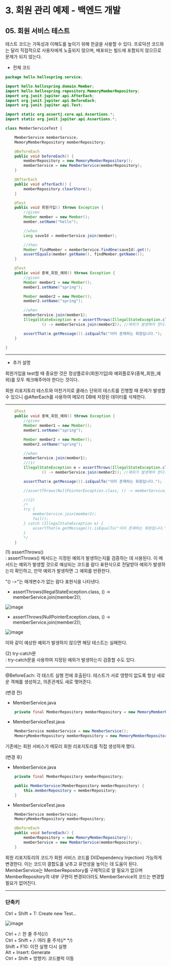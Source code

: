 # 3. 회원 관리 예제 - 백엔드 개발
## 05. 회원 서비스 테스트
테스트 코드는 가독성과 이해도를 높이기 위해 한글을 사용할 수 있다.
프로덕션 코드와는 달리 직접적으로 사용자에게 노출되지 않으며, 배포되는 빌드에 포함되지 않으므로 문제가 되지 않는다.
- 전체 코드
```java
package hello.hellospring.service;

import hello.hellospring.domain.Member;
import hello.hellospring.repository.MemoryMemberRepository;
import org.junit.jupiter.api.AfterEach;
import org.junit.jupiter.api.BeforeEach;
import org.junit.jupiter.api.Test;

import static org.assertj.core.api.Assertions.*;
import static org.junit.jupiter.api.Assertions.*;

class MemberServiceTest {

    MemberService memberService;
    MemoryMemberRepository memberRepository;

    @BeforeEach
    public void beforeEach() {
        memberRepository = new MemoryMemberRepository();
        memberService = new MemberService(memberRepository);
    }

    @AfterEach
    public void afterEach() {
        memberRepository.clearStore();
    }

    @Test
    public void 회원가입() throws Exception {
        //given
        Member member = new Member();
        member.setName("hello");

        //when
        Long saveId = memberService.join(member);

        //then
        Member findMember = memberService.findOne(saveId).get();
        assertEquals(member.getName(), findMember.getName());
    }

    @Test
    public void 중복_회원_예외() throws Exception {
        //given
        Member member1 = new Member();
        member1.setName("spring");

        Member member2 = new Member();
        member2.setName("spring");

        //when
        memberService.join(member1);
        IllegalStateException e = assertThrows(IllegalStateException.class,
                () -> memberService.join(member2)); //예외가 발생해야 한다.

        assertThat(e.getMessage()).isEqualTo("이미 존재하는 회원입니다.");
    }

}
```
***
- 추가 설명

회원가입을 test할 때 중요한 것은 정상플로우(회원가입)와 예외플로우(중복_회원_예외)를 모두 체크해주어야 한다는 것이다.

회원 리포지토리 테스트와 마찬가지로 클래스 단위의 테스트를 진행할 때 문제가 발생할 수 있으니 @AfterEach를 사용하여
메모리 DB에 저장된 데이터를 삭제한다.
***
```java
    @Test
    public void 중복_회원_예외() throws Exception {
        //given
        Member member1 = new Member();
        member1.setName("spring");

        Member member2 = new Member();
        member2.setName("spring");

        //when
        memberService.join(member1);
        //(1)
        IllegalStateException e = assertThrows(IllegalStateException.class,
                () -> memberService.join(member2)); //예외가 발생해야 한다.

        assertThat(e.getMessage()).isEqualTo("이미 존재하는 회원입니다.");

        //assertThrows(NullPointerException.class, () -> memberService.join(member2));

        //(2)
        /*
        try {
            memberService.join(member2);
            fail();
        } catch (IllegalStateException e) {
            assertThat(e.getMessage()).isEqualTo("이미 존재하는 회원입니다.");
        }
        */
    }
```
(1) assertThrows()   
: assertThrows() 메서드는 지정된 예외가 발생하는지를 검증하는 데 사용된다.
이 메서드는 예외가 발생할 것으로 예상되는 코드를 람다 표현식으로 전달받아 예외가 발생하는지 확인하고, 만약 예외가 발생하면 그 예외를 반환한다.

"() ->"는 매개변수가 없는 람다 표현식을 나타낸다.
- assertThrows(IllegalStateException.class, () -> memberService.join(member2));

![image](https://github.com/GYUNGAEEEE/inflearn-Spring/assets/158580466/93a3c783-af4c-4562-aa3e-48a25c61259d)

- assertThrows(NullPointerException.class, () -> memberService.join(member2));

![image](https://github.com/GYUNGAEEEE/inflearn-Spring/assets/158580466/8dbe0fc9-a891-434e-8aa8-6dbfbb8f18d1)

이와 같이 예상한 예외가 발생하지 않으면 해당 테스트는 실패한다.

(2) try-catch문   
: try-catch문을 사용하여 지정된 예외가 발생하는지 검증할 수도 있다.
***
@BeforeEach: 각 테스트 실행 전에 호출된다.
테스트가 서로 영향이 없도록 항상 새로운 객체를 생성하고, 의존관계도 새로 맺어준다.   

(변경 전)
- MemberService.java
```java
    private final MemberRepository memberRepository = new MemoryMemberRepository();
```
- MemberServiceTest.java
```java
    MemberService memberService = new MemberService();
    MemoryMemberRepository memberRepository = new MemoryMemberRepository();
```
기존에는 회원 서비스가 메모리 회원 리포지토리를 직접 생성하게 했다.   

(변경 후)
- MemberService.java
```java
    private final MemberRepository memberRepository;

    public MemberService(MemberRepository memberRepository) {
        this.memberRepository = memberRepository;
    }
```
- MemberServiceTest.java
```java
    MemberService memberService;
    MemoryMemberRepository memberRepository;

    @BeforeEach
    public void beforeEach() {
        memberRepository = new MemoryMemberRepository();
        memberService = new MemberService(memberRepository);
    }
```
회원 리포지토리의 코드가 회원 서비스 코드를 DI(Dependency Injection) 가능하게 변경한다.
이는 코드이 결합도를 낮추고 유연성을 높이는 데 도움이 된다.
MemberService는 MemberRepository를 구체적으로 알 필요가 없으며 MemberRepository의 내부 구현이 변경되더라도 MemberService의 코드는 변경할 필요가 없어진다.

***
### 단축키
Ctrl + Shift + T: Create new Test...

![image](https://github.com/GYUNGAEEEE/inflearn-Spring/assets/158580466/7fd951dc-6993-492b-9e9c-4d597bf95459)

Ctrl + /: 한 줄 주석(//)   
Ctrl + Shift + /: 여러 줄 주석(/* */)   
Shift + F10: 이전 실행 다시 실행   
Alt + Insert: Generate   
Ctrl + Shift + 방향키: 코드블럭 이동
